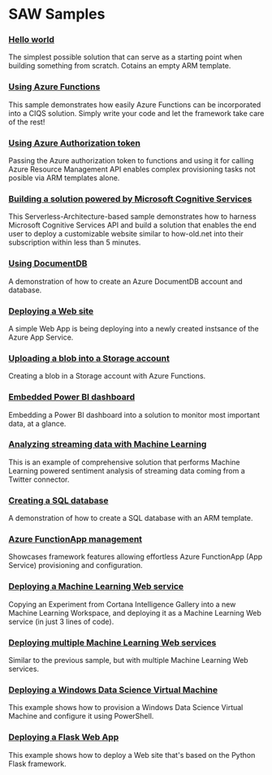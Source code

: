 # SAW Samples

### [Hello world](001-helloworld)
The simplest possible solution that can serve as a starting point when building something from scratch. Cotains an empty ARM template.

### [Using Azure Functions](002-hellofunctions)
This sample demonstrates how easily Azure Functions can be incorporated into a CIQS solution. Simply write your code and let the framework take care of the rest!

### [Using Azure Authorization token](003-authorization)
Passing the Azure authorization token to functions and using it for calling Azure Resource Management API enables complex provisioning tasks not posible via ARM templates alone.

### [Building a solution powered by Microsoft Cognitive Services](004-cognitiveservices)
This Serverless-Architecture-based sample demonstrates how to harness Microsoft Cognitive Services API and build a solution that enables the end user to deploy a customizable website similar to how-old.net into their subscription within less than 5 minutes.

### [Using DocumentDB](005-documentdb)
A demonstration of how to create an Azure DocumentDB account and database.

### [Deploying a Web site](006-webapp)
A simple Web App is being deploying into a newly created instsance of the Azure App Service.

### [Uploading a blob into a Storage account](007-blobupload)
Creating a blob in a Storage account with Azure Functions.

### [Embedded Power BI dashboard](008-solutiondashboard)
Embedding a Power BI dashboard into a solution to monitor most important data, at a glance.

### [Analyzing streaming data with Machine Learning](009-twitterstreaming-dev)
This is an example of comprehensive solution that performs Machine Learning powered sentiment analysis of streaming data coming from a Twitter connector.

### [Creating a SQL database](010-azuresqldatabase)
A demonstration of how to create a SQL database with an ARM template.

### [Azure FunctionApp management](011-chickenandegg)
Showcases framework features allowing effortless Azure FunctionApp (App Service) provisioning and configuration.

### [Deploying a Machine Learning Web service](012-mlwebsvc)
Copying an Experiment from Cortana Intelligence Gallery into a new Machine Learning Workspace, and deploying it as a Machine Learning Web service (in just 3 lines of code).

### [Deploying multiple Machine Learning Web services](013-mlwebsvcs)
Similar to the previous sample, but with multiple Machine Learning Web services.

### [Deploying a Windows Data Science Virtual Machine](019-windowsdsvm)
This example shows how to provision a Windows Data Science Virtual Machine and configure it using PowerShell.

### [Deploying a Flask Web App](020-pythonflask)
This example shows how to deploy a Web site that's based on the Python Flask framework.
